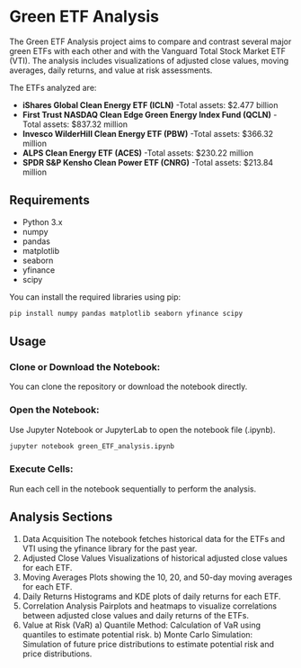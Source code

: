 # Green ETF Analysis

The Green ETF Analysis project aims to compare and contrast several major green ETFs with each other and with the Vanguard Total Stock Market ETF (VTI). The analysis includes visualizations of adjusted close values, moving averages, daily returns, and value at risk assessments.

The ETFs analyzed are:

- **iShares Global Clean Energy ETF (ICLN)**
        -Total assets: $2.477 billion
- **First Trust NASDAQ Clean Edge Green Energy Index Fund (QCLN)**
        -Total assets: $837.32 million
- **Invesco WilderHill Clean Energy ETF (PBW)**
        -Total assets: $366.32 million
- **ALPS Clean Energy ETF (ACES)**
        -Total assets: $230.22 million
- **SPDR S&P Kensho Clean Power ETF (CNRG)**
        -Total assets: $213.84 million

## Requirements

- Python 3.x
- numpy
- pandas
- matplotlib
- seaborn
- yfinance
- scipy

You can install the required libraries using pip:

```bash
pip install numpy pandas matplotlib seaborn yfinance scipy
```

## Usage

### Clone or Download the Notebook:
You can clone the repository or download the notebook directly.

### Open the Notebook:
Use Jupyter Notebook or JupyterLab to open the notebook file (.ipynb).

```bash
jupyter notebook green_ETF_analysis.ipynb
```

### Execute Cells:
Run each cell in the notebook sequentially to perform the analysis.

## Analysis Sections

1. Data Acquisition
The notebook fetches historical data for the ETFs and VTI using the yfinance library for the past year.
2. Adjusted Close Values
Visualizations of historical adjusted close values for each ETF.
3. Moving Averages
Plots showing the 10, 20, and 50-day moving averages for each ETF.
4. Daily Returns
Histograms and KDE plots of daily returns for each ETF.
5. Correlation Analysis
Pairplots and heatmaps to visualize correlations between adjusted close values and daily returns of the ETFs.
6. Value at Risk (VaR)
    a) Quantile Method: Calculation of VaR using quantiles to estimate potential risk.
    b) Monte Carlo Simulation: Simulation of future price distributions to estimate potential risk and price distributions.
